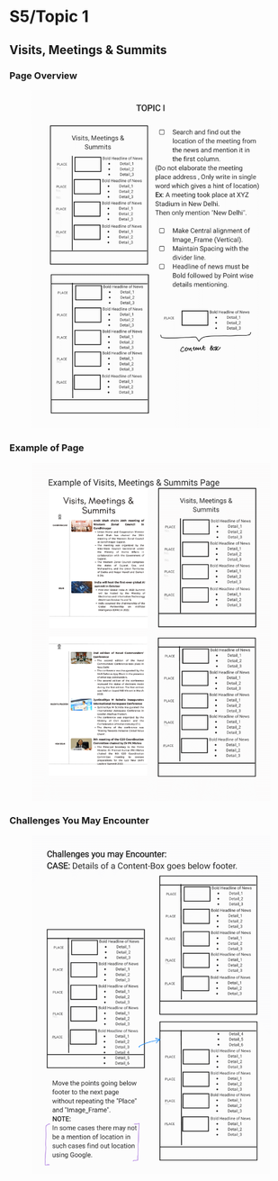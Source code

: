 # S5/Topic 1

## Visits, Meetings & Summits

### Page Overview

<figure><img src="../../.gitbook/assets/V2-Magazine Design Gudelines Book-69.png" alt=""><figcaption></figcaption></figure>

### Example of Page

<figure><img src="../../.gitbook/assets/V2-Magazine Design Gudelines Book-70.png" alt=""><figcaption></figcaption></figure>

### Challenges You May Encounter

<figure><img src="../../.gitbook/assets/V2-Magazine Design Gudelines Book-71.png" alt=""><figcaption></figcaption></figure>
